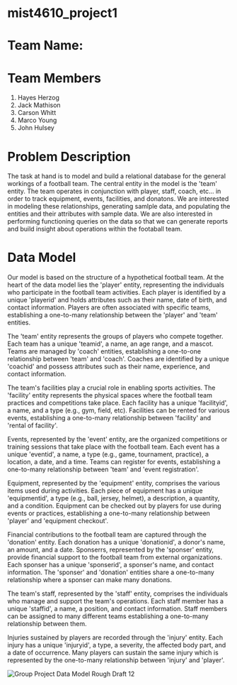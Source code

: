 # mist4610_project1

# Team Name:

# Team Members
1. Hayes Herzog
2. Jack Mathison
3. Carson Whitt
4. Marco Young
5. John Hulsey

# Problem Description
The task at hand is to model and build a relational database for the general workings of a football team. The central entity in the model is the 'team' entity. The team operates in conjunction with player, staff, coach, etc... in order to track equipment, events, facilities, and donatons. We are interested in modeling these relationships, generating samlple data, and populating the entities and their attributes with sample data. We are also interested in performing functioning queries on the data so that we can generate reports and build insight about operations within the footaball team.

# Data Model
Our model is based on the structure of a hypothetical football team. At the heart of the data model lies the 'player' entity, representing the individuals who participate in the football team activities. Each player is identified by a unique 'playerid' and holds attributes such as their name, date of birth, and contact information. Players are often associated with specific teams, establishing a one-to-many relationship between the 'player' and 'team' entities.

The 'team' entity represents the groups of players who compete together. Each team has a unique 'teamid', a name, an age range, and a mascot. Teams are managed by 'coach' entities, establishing a one-to-one relationship between 'team' and 'coach'. Coaches are identified by a unique 'coachid' and possess attributes such as their name, experience, and contact information.

The team's facilities play a crucial role in enabling sports activities. The 'facility' entity represents the physical spaces where the football team practices and competitions take place. Each facility has a unique 'facilityid', a name, and a type (e.g., gym, field, etc). Facilities can be rented for various events, establishing a one-to-many relationship between 'facility' and 'rental of facility'.

Events, represented by the 'event' entity, are the organized competitions or training sessions that take place with the football team. Each event has a unique 'eventid', a name, a type (e.g., game, tournament, practice), a location, a date, and a time. Teams can register for events, establishing a one-to-many relationship between 'team' and 'event registration'.

Equipment, represented by the 'equipment' entity, comprises the various items used during activities. Each piece of equipment has a unique 'equipmentid', a type (e.g., ball, jersey, helmet), a description, a quantity, and a condition. Equipment can be checked out by players for use during events or practices, establishing a one-to-many relationship between 'player' and 'equipment checkout'.

Financial contributions to the football team are captured through the 'donation' entity. Each donation has a unique 'donationid', a donor's name, an amount, and a date. Sponserrs, represented by the 'sponser' entity, provide financial support to the football team from external organizations. Each sponser has a unique 'sponserid', a sponser's name, and contact information. The 'sponser' and 'donation' entities share a one-to-many relationship where a sponser can make many donations.

The team's staff, represented by the 'staff' entity, comprises the individuals who manage and support the team's operations. Each staff member has a unique 'staffid', a name, a position, and contact information. Staff members can be assigned to many different teams establishing a one-to-many relationship between them.

Injuries sustained by players are recorded through the 'injury' entity. Each injury has a unique 'injuryid', a type, a severity, the affected body part, and a date of occurrence. Many players can sustain the same injury which is represented by the one-to-many relationship between 'injury' and 'player'.

![Group Project Data Model Rough Draft 12](https://github.com/purwplhaze/mist4610_project1/assets/148249080/b719ba50-1d17-4e61-b73d-4cd5b47884e2)
